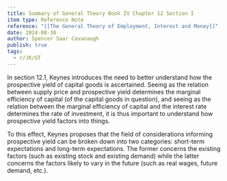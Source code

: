 ```yaml
---
title: Summary of General Theory Book IV Chapter 12 Section I
item type: Reference Note
reference: "[[The General Theory of Employment, Interest and Money]]"
date: 2024-08-30
author: Spencer Saar Cavanaugh
publish: true
tags:
  - r/JK/GT
---
```

In section 12.1, Keynes introduces the need to better understand how the prospective yield of capital goods is ascertained. Seeing as the relation between supply price and prospective yield determines the marginal efficiency of capital (of the capital goods in question), and seeing as the relation between the marginal efficiency of capital and the interest rate determines the rate of investment, it is thus important to understand how prospective yield factors into things. 

To this effect, Keynes proposes that the field of considerations informing prospective yield can be broken down into two categories: short-term expectations and long-term expectations. The former concerns the existing factors (such as existing stock and existing demand) while the latter concerns the factors likely to vary in the future (such as real wages, future demand, etc.).